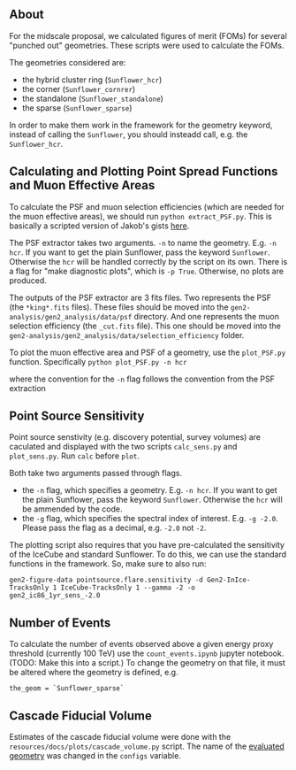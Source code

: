 ## About
For the midscale proposal, we calculated figures of merit (FOMs) for several "punched out" geometries. These scripts were used to calculate the FOMs.

The geometries considered are:


- the hybrid cluster ring (`Sunflower_hcr`)
- the corner (`Sunflower_cornrer`)
- the standalone (`Sunflower_standalone`)
- the sparse (`Sunflower_sparse`)

In order to make them work in the framework for the geometry keyword, instead of calling the `Sunflower`, you should insteadd call, e.g. the `Sunflower_hcr`.

## Calculating and Plotting Point Spread Functions and Muon Effective Areas
To calculate the PSF and muon selection efficiencies (which are needed for the muon effective areas), we should run `python extract_PSF.py`. This is basically a scripted version of Jakob's gists [here](https://gist.github.com/jvansanten/5eff16a895f6287eeaf9674e60d751a9#file-psf-fitting-ipynb).

The PSF extractor takes two arguments. `-n` to name the geometry. E.g. `-n hcr`. If you want to get the plain Sunflower, pass the keyword `Sunflower`. Otherwise the `hcr` will be handled correctly by the script on its own. There is a flag for "make diagnostic plots", which is `-p True`. Otherwise, no plots are produced.

The outputs of the PSF extractor are 3 fits files. Two represents the PSF (the `*king*.fits` files). These files should be moved into the `gen2-analysis/gen2_analysis/data/psf` directory. And one represents the muon selection efficiency (the `_cut.fits` file). This one should be moved into the `gen2-analysis/gen2_analysis/data/selection_efficiency` folder.

To plot the muon effective area and PSF of a geometry, use the `plot_PSF.py` function. Specifically `python plot_PSF.py -n hcr`

where the convention for the `-n` flag follows the convention from the PSF extraction

## Point Source Sensitivity
Point source senstivity (e.g. discovery potential, survey volumes) are caculated and displayed with the two scripts `calc_sens.py` and `plot_sens.py`. Run `calc` before `plot`. 

Both take two arguments passed through flags.
- the `-n` flag, which specifies a geometry. E.g. `-n hcr`. If you want to get the plain Sunflower, pass the keyword `Sunflower`. Otherwise the `hcr` will be ammended by the code.
- the `-g` flag, which specifies the spectral index of interest. E.g. `-g -2.0`. Please pass the flag as a decimal, e.g. `-2.0` not `-2`.

The plotting script also requires that you have pre-calculated the sensitivity of the IceCube and standard Sunflower. To do this, we can use the standard functions in the framework. So, make sure to also run:

```
gen2-figure-data pointsource.flare.sensitivity -d Gen2-InIce-TracksOnly 1 IceCube-TracksOnly 1 --gamma -2 -o gen2_ic86_1yr_sens_-2.0
```

## Number of Events
To calculate the number of events observed above a given energy proxy threshold (currently 100 TeV) use the `count_events.ipynb` jupyter notebook. (TODO: Make this into a script.) To change the geometry on that file, it must be altered where the geometry is defined, e.g.

```
the_geom = `Sunflower_sparse`
```  

## Cascade Fiducial Volume
Estimates of the cascade fiducial volume were done with the `resources/docs/plots/cascade_volume.py` script. The name of the [evaluated geometry](https://github.com/IceCubeOpenSource/gen2-analysis/blob/fix_fom/resources/docs/plots/cascade_volume.py#L8) was changed in the `configs` variable.



